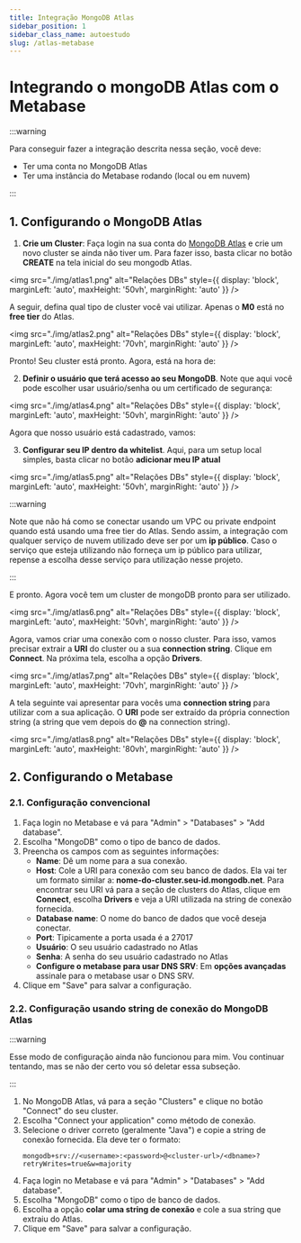 ```yaml
---
title: Integração MongoDB Atlas
sidebar_position: 1
sidebar_class_name: autoestudo
slug: /atlas-metabase
---
```


# Integrando o mongoDB Atlas com o Metabase

:::warning

Para conseguir fazer a integração descrita nessa seção, você deve:

* Ter uma conta no MongoDB Atlas
* Ter uma instância do Metabase rodando (local ou em nuvem)

:::

## 1. Configurando o MongoDB Atlas

1. **Crie um Cluster**: Faça login na sua conta do [MongoDB
   Atlas](https://www.mongodb.com/cloud/atlas/register) e crie um novo cluster
   se ainda não tiver um. Para fazer isso, basta clicar no botão **CREATE** na
   tela inicial do seu mongodb Atlas.

<img
  src="./img/atlas1.png"
  alt="Relações DBs" 
  style={{ 
    display: 'block',
    marginLeft: 'auto',
    maxHeight: '50vh',
    marginRight: 'auto'
  }} 
/>
<br/>

A seguir, defina qual tipo de cluster você vai utilizar. Apenas o **M0** está
no **free tier** do Atlas.

<img 
  src="./img/atlas2.png"
  alt="Relações DBs" 
  style={{ 
    display: 'block',
    marginLeft: 'auto',
    maxHeight: '70vh',
    marginRight: 'auto'
  }} 
/>
<br/>

Pronto! Seu cluster está pronto. Agora, está na hora de:

2. **Definir o usuário que terá acesso ao seu MongoDB**. Note que aqui você
   pode escolher usar usuário/senha ou um certificado de segurança:

<img 
  src="./img/atlas4.png"
  alt="Relações DBs" 
  style={{ 
    display: 'block',
    marginLeft: 'auto',
    maxHeight: '50vh',
    marginRight: 'auto'
  }} 
/>
<br/>

Agora que nosso usuário está cadastrado, vamos:

3. **Configurar seu IP dentro da whitelist**. Aqui, para um setup local
   simples, basta clicar no botão **adicionar meu IP atual**

<img 
  src="./img/atlas5.png"
  alt="Relações DBs" 
  style={{ 
    display: 'block',
    marginLeft: 'auto',
    maxHeight: '50vh',
    marginRight: 'auto'
  }} 
/>
<br/>

:::warning

Note que não há como se conectar usando um VPC ou private endpoint quando está
usando uma free tier do Atlas. Sendo assim, a integração com qualquer serviço
de nuvem utilizado deve ser por um **ip público**. Caso o serviço que esteja
utilizando não forneça um ip público para utilizar, repense a escolha desse
serviço para utilização nesse projeto.

:::

E pronto. Agora você tem um cluster de mongoDB pronto para ser utilizado.

<img 
  src="./img/atlas6.png"
  alt="Relações DBs" 
  style={{ 
    display: 'block',
    marginLeft: 'auto',
    maxHeight: '50vh',
    marginRight: 'auto'
  }} 
/>
<br/>

Agora, vamos criar uma conexão com o nosso cluster. Para isso, vamos precisar
extrair a **URI** do cluster ou a sua **connection string**. Clique em
**Connect**. Na próxima tela, escolha a opção **Drivers**.

<img 
  src="./img/atlas7.png"
  alt="Relações DBs" 
  style={{ 
    display: 'block',
    marginLeft: 'auto',
    maxHeight: '70vh',
    marginRight: 'auto'
  }} 
/>
<br/>

A tela seguinte vai apresentar para vocês uma **connection string** para
utilizar com a sua aplicação. O **URI** pode ser extraído da própria connection
string (a string que vem depois do **@** na connection string).

<img 
  src="./img/atlas8.png"
  alt="Relações DBs" 
  style={{ 
    display: 'block',
    marginLeft: 'auto',
    maxHeight: '80vh',
    marginRight: 'auto'
  }} 
/>
<br/>

## 2. Configurando o Metabase

### 2.1. Configuração convencional

1. Faça login no Metabase e vá para "Admin" > "Databases" > "Add database".
2. Escolha "MongoDB" como o tipo de banco de dados.
3. Preencha os campos com as seguintes informações:
   - **Name**: Dê um nome para a sua conexão.
   - **Host**: Cole a URI para conexão com seu banco de dados. Ela vai ter um
     formato similar a: **nome-do-cluster.seu-id.mongodb.net**. Para
     encontrar seu URI vá para a seção de clusters do Atlas, clique em
     **Connect**, escolha **Drivers** e veja a URI utilizada na string de
     conexão fornecida.
   - **Database name**: O nome do banco de dados que você deseja conectar.
   - **Port**: Tipicamente a porta usada é a 27017
   - **Usuário**: O seu usuário cadastrado no Atlas
   - **Senha**: A senha do seu usuário cadastrado no Atlas
   - **Configure o metabase para usar DNS SRV**: Em **opções avançadas**
     assinale para o metabase usar o DNS SRV.
4. Clique em "Save" para salvar a configuração.

### 2.2. Configuração usando string de conexão do MongoDB Atlas

:::warning

Esse modo de configuração ainda não funcionou para mim. Vou continuar tentando,
mas se não der certo vou só deletar essa subseção.

:::

1. No MongoDB Atlas, vá para a seção "Clusters" e clique no botão "Connect" do
   seu cluster.
2. Escolha "Connect your application" como método de conexão.
3. Selecione o driver correto (geralmente "Java") e copie a string de conexão
   fornecida. Ela deve ter o formato:
   ```
   mongodb+srv://<username>:<password>@<cluster-url>/<dbname>?retryWrites=true&w=majority
   ```
4. Faça login no Metabase e vá para "Admin" > "Databases" > "Add database".
5. Escolha "MongoDB" como o tipo de banco de dados.
6. Escolha a opção **colar uma string de conexão** e cole a sua string que
   extraiu do Atlas.
7. Clique em "Save" para salvar a configuração.
